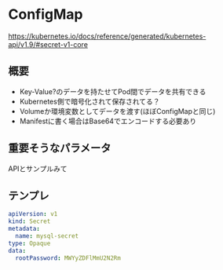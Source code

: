 
# ConfigMap

https://kubernetes.io/docs/reference/generated/kubernetes-api/v1.9/#secret-v1-core

## 概要

- Key-Value?のデータを持たせてPod間でデータを共有できる
- Kubernetes側で暗号化されて保存されてる？
- Volumeか環境変数としてデータを渡す(ほぼConfigMapと同じ)
- Manifestに書く場合はBase64でエンコードする必要あり

## 重要そうなパラメータ

APIとサンプルみて

## テンプレ

```yaml
apiVersion: v1
kind: Secret
metadata:
  name: mysql-secret
type: Opaque
data:
  rootPassword: MWYyZDFlMmU2N2Rm
```